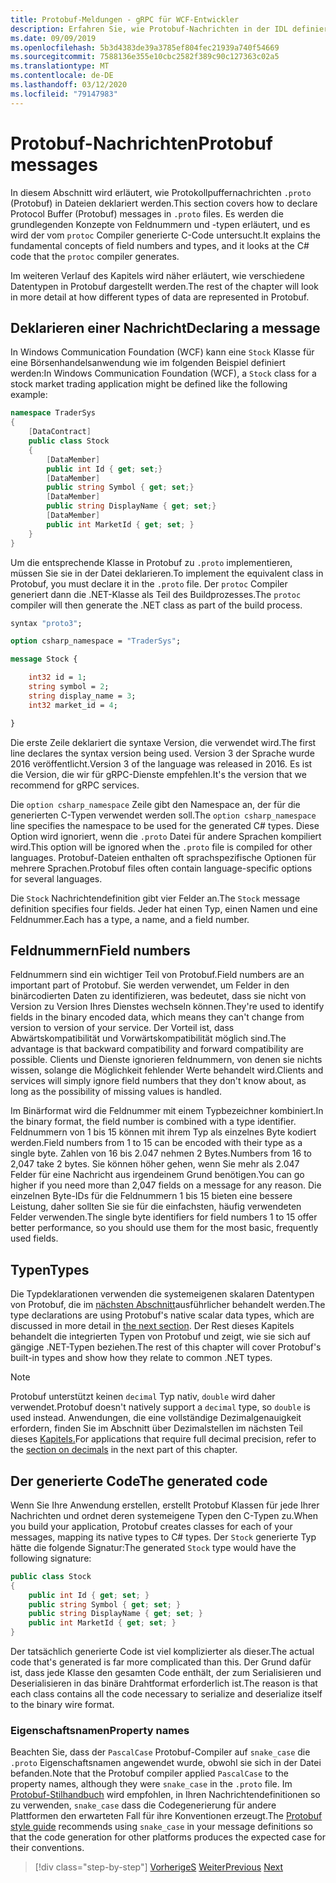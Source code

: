```yaml
---
title: Protobuf-Meldungen - gRPC für WCF-Entwickler
description: Erfahren Sie, wie Protobuf-Nachrichten in der IDL definiert und in C-Code generiert werden.
ms.date: 09/09/2019
ms.openlocfilehash: 5b3d4383de39a3785ef804fec21939a740f54669
ms.sourcegitcommit: 7588136e355e10cbc2582f389c90c127363c02a5
ms.translationtype: MT
ms.contentlocale: de-DE
ms.lasthandoff: 03/12/2020
ms.locfileid: "79147983"
---
```

# <a name="protobuf-messages"></a><span data-ttu-id="444b9-103">Protobuf-Nachrichten</span><span class="sxs-lookup"><span data-stu-id="444b9-103">Protobuf messages</span></span>

<span data-ttu-id="444b9-104">In diesem Abschnitt wird erläutert, wie Protokollpuffernachrichten `.proto` (Protobuf) in Dateien deklariert werden.</span><span class="sxs-lookup"><span data-stu-id="444b9-104">This section covers how to declare Protocol Buffer (Protobuf) messages in `.proto` files.</span></span> <span data-ttu-id="444b9-105">Es werden die grundlegenden Konzepte von Feldnummern und -typen erläutert, und es wird der vom `protoc` Compiler generierte C-Code untersucht.</span><span class="sxs-lookup"><span data-stu-id="444b9-105">It explains the fundamental concepts of field numbers and types, and it looks at the C# code that the `protoc` compiler generates.</span></span>

<span data-ttu-id="444b9-106">Im weiteren Verlauf des Kapitels wird näher erläutert, wie verschiedene Datentypen in Protobuf dargestellt werden.</span><span class="sxs-lookup"><span data-stu-id="444b9-106">The rest of the chapter will look in more detail at how different types of data are represented in Protobuf.</span></span>

## <a name="declaring-a-message"></a><span data-ttu-id="444b9-107">Deklarieren einer Nachricht</span><span class="sxs-lookup"><span data-stu-id="444b9-107">Declaring a message</span></span>

<span data-ttu-id="444b9-108">In Windows Communication Foundation (WCF) kann eine `Stock` Klasse für eine Börsenhandelsanwendung wie im folgenden Beispiel definiert werden:</span><span class="sxs-lookup"><span data-stu-id="444b9-108">In Windows Communication Foundation (WCF), a `Stock` class for a stock market trading application might be defined like the following example:</span></span>

```csharp
namespace TraderSys
{
    [DataContract]
    public class Stock
    {
        [DataMember]
        public int Id { get; set;}
        [DataMember]
        public string Symbol { get; set;}
        [DataMember]
        public string DisplayName { get; set;}
        [DataMember]
        public int MarketId { get; set; }
    }
}
```

<span data-ttu-id="444b9-109">Um die entsprechende Klasse in Protobuf zu `.proto` implementieren, müssen Sie sie in der Datei deklarieren.</span><span class="sxs-lookup"><span data-stu-id="444b9-109">To implement the equivalent class in Protobuf, you must declare it in the `.proto` file.</span></span> <span data-ttu-id="444b9-110">Der `protoc` Compiler generiert dann die .NET-Klasse als Teil des Buildprozesses.</span><span class="sxs-lookup"><span data-stu-id="444b9-110">The `protoc` compiler will then generate the .NET class as part of the build process.</span></span>

```protobuf
syntax "proto3";

option csharp_namespace = "TraderSys";

message Stock {

    int32 id = 1;
    string symbol = 2;
    string display_name = 3;
    int32 market_id = 4;

}  
```

<span data-ttu-id="444b9-111">Die erste Zeile deklariert die syntaxe Version, die verwendet wird.</span><span class="sxs-lookup"><span data-stu-id="444b9-111">The first line declares the syntax version being used.</span></span> <span data-ttu-id="444b9-112">Version 3 der Sprache wurde 2016 veröffentlicht.</span><span class="sxs-lookup"><span data-stu-id="444b9-112">Version 3 of the language was released in 2016.</span></span> <span data-ttu-id="444b9-113">Es ist die Version, die wir für gRPC-Dienste empfehlen.</span><span class="sxs-lookup"><span data-stu-id="444b9-113">It's the version that we recommend for gRPC services.</span></span>

<span data-ttu-id="444b9-114">Die `option csharp_namespace` Zeile gibt den Namespace an, der für die generierten C-Typen verwendet werden soll.</span><span class="sxs-lookup"><span data-stu-id="444b9-114">The `option csharp_namespace` line specifies the namespace to be used for the generated C# types.</span></span> <span data-ttu-id="444b9-115">Diese Option wird ignoriert, wenn die `.proto` Datei für andere Sprachen kompiliert wird.</span><span class="sxs-lookup"><span data-stu-id="444b9-115">This option will be ignored when the `.proto` file is compiled for other languages.</span></span> <span data-ttu-id="444b9-116">Protobuf-Dateien enthalten oft sprachspezifische Optionen für mehrere Sprachen.</span><span class="sxs-lookup"><span data-stu-id="444b9-116">Protobuf files often contain language-specific options for several languages.</span></span>

<span data-ttu-id="444b9-117">Die `Stock` Nachrichtendefinition gibt vier Felder an.</span><span class="sxs-lookup"><span data-stu-id="444b9-117">The `Stock` message definition specifies four fields.</span></span> <span data-ttu-id="444b9-118">Jeder hat einen Typ, einen Namen und eine Feldnummer.</span><span class="sxs-lookup"><span data-stu-id="444b9-118">Each has a type, a name, and a field number.</span></span>

## <a name="field-numbers"></a><span data-ttu-id="444b9-119">Feldnummern</span><span class="sxs-lookup"><span data-stu-id="444b9-119">Field numbers</span></span>

<span data-ttu-id="444b9-120">Feldnummern sind ein wichtiger Teil von Protobuf.</span><span class="sxs-lookup"><span data-stu-id="444b9-120">Field numbers are an important part of Protobuf.</span></span> <span data-ttu-id="444b9-121">Sie werden verwendet, um Felder in den binärcodierten Daten zu identifizieren, was bedeutet, dass sie nicht von Version zu Version Ihres Dienstes wechseln können.</span><span class="sxs-lookup"><span data-stu-id="444b9-121">They're used to identify fields in the binary encoded data, which means they can't change from version to version of your service.</span></span> <span data-ttu-id="444b9-122">Der Vorteil ist, dass Abwärtskompatibilität und Vorwärtskompatibilität möglich sind.</span><span class="sxs-lookup"><span data-stu-id="444b9-122">The advantage is that backward compatibility and forward compatibility are possible.</span></span> <span data-ttu-id="444b9-123">Clients und Dienste ignorieren feldnummern, von denen sie nichts wissen, solange die Möglichkeit fehlender Werte behandelt wird.</span><span class="sxs-lookup"><span data-stu-id="444b9-123">Clients and services will simply ignore field numbers that they don't know about, as long as the possibility of missing values is handled.</span></span>

<span data-ttu-id="444b9-124">Im Binärformat wird die Feldnummer mit einem Typbezeichner kombiniert.</span><span class="sxs-lookup"><span data-stu-id="444b9-124">In the binary format, the field number is combined with a type identifier.</span></span> <span data-ttu-id="444b9-125">Feldnummern von 1 bis 15 können mit ihrem Typ als einzelnes Byte kodiert werden.</span><span class="sxs-lookup"><span data-stu-id="444b9-125">Field numbers from 1 to 15 can be encoded with their type as a single byte.</span></span> <span data-ttu-id="444b9-126">Zahlen von 16 bis 2.047 nehmen 2 Bytes.</span><span class="sxs-lookup"><span data-stu-id="444b9-126">Numbers from 16 to 2,047 take 2 bytes.</span></span> <span data-ttu-id="444b9-127">Sie können höher gehen, wenn Sie mehr als 2.047 Felder für eine Nachricht aus irgendeinem Grund benötigen.</span><span class="sxs-lookup"><span data-stu-id="444b9-127">You can go higher if you need more than 2,047 fields on a message for any reason.</span></span> <span data-ttu-id="444b9-128">Die einzelnen Byte-IDs für die Feldnummern 1 bis 15 bieten eine bessere Leistung, daher sollten Sie sie für die einfachsten, häufig verwendeten Felder verwenden.</span><span class="sxs-lookup"><span data-stu-id="444b9-128">The single byte identifiers for field numbers 1 to 15 offer better performance, so you should use them for the most basic, frequently used fields.</span></span>

## <a name="types"></a><span data-ttu-id="444b9-129">Typen</span><span class="sxs-lookup"><span data-stu-id="444b9-129">Types</span></span>

<span data-ttu-id="444b9-130">Die Typdeklarationen verwenden die systemeigenen skalaren Datentypen von Protobuf, die im [nächsten Abschnitt](protobuf-data-types.md)ausführlicher behandelt werden.</span><span class="sxs-lookup"><span data-stu-id="444b9-130">The type declarations are using Protobuf's native scalar data types, which are discussed in more detail in [the next section](protobuf-data-types.md).</span></span> <span data-ttu-id="444b9-131">Der Rest dieses Kapitels behandelt die integrierten Typen von Protobuf und zeigt, wie sie sich auf gängige .NET-Typen beziehen.</span><span class="sxs-lookup"><span data-stu-id="444b9-131">The rest of this chapter will cover Protobuf's built-in types and show how they relate to common .NET types.</span></span>

> [!NOTE]
> <span data-ttu-id="444b9-132">Protobuf unterstützt keinen `decimal` Typ nativ, `double` wird daher verwendet.</span><span class="sxs-lookup"><span data-stu-id="444b9-132">Protobuf doesn't natively support a `decimal` type, so `double` is used instead.</span></span> <span data-ttu-id="444b9-133">Anwendungen, die eine vollständige Dezimalgenauigkeit erfordern, finden Sie im Abschnitt über Dezimalstellen im nächsten Teil dieses [Kapitels.](protobuf-data-types.md#decimals)</span><span class="sxs-lookup"><span data-stu-id="444b9-133">For applications that require full decimal precision, refer to the [section on decimals](protobuf-data-types.md#decimals) in the next part of this chapter.</span></span>

## <a name="the-generated-code"></a><span data-ttu-id="444b9-134">Der generierte Code</span><span class="sxs-lookup"><span data-stu-id="444b9-134">The generated code</span></span>

<span data-ttu-id="444b9-135">Wenn Sie Ihre Anwendung erstellen, erstellt Protobuf Klassen für jede Ihrer Nachrichten und ordnet deren systemeigene Typen den C-Typen zu.</span><span class="sxs-lookup"><span data-stu-id="444b9-135">When you build your application, Protobuf creates classes for each of your messages, mapping its native types to C# types.</span></span> <span data-ttu-id="444b9-136">Der `Stock` generierte Typ hätte die folgende Signatur:</span><span class="sxs-lookup"><span data-stu-id="444b9-136">The generated `Stock` type would have the following signature:</span></span>

```csharp
public class Stock
{
    public int Id { get; set; }
    public string Symbol { get; set; }
    public string DisplayName { get; set; }
    public int MarketId { get; set; }
}
```

<span data-ttu-id="444b9-137">Der tatsächlich generierte Code ist viel komplizierter als dieser.</span><span class="sxs-lookup"><span data-stu-id="444b9-137">The actual code that's generated is far more complicated than this.</span></span> <span data-ttu-id="444b9-138">Der Grund dafür ist, dass jede Klasse den gesamten Code enthält, der zum Serialisieren und Deserialisieren in das binäre Drahtformat erforderlich ist.</span><span class="sxs-lookup"><span data-stu-id="444b9-138">The reason is that each class contains all the code necessary to serialize and deserialize itself to the binary wire format.</span></span>

### <a name="property-names"></a><span data-ttu-id="444b9-139">Eigenschaftsnamen</span><span class="sxs-lookup"><span data-stu-id="444b9-139">Property names</span></span>

<span data-ttu-id="444b9-140">Beachten Sie, dass der `PascalCase` Protobuf-Compiler auf `snake_case` die `.proto` Eigenschaftsnamen angewendet wurde, obwohl sie sich in der Datei befanden.</span><span class="sxs-lookup"><span data-stu-id="444b9-140">Note that the Protobuf compiler applied `PascalCase` to the property names, although they were `snake_case` in the `.proto` file.</span></span> <span data-ttu-id="444b9-141">Im [Protobuf-Stilhandbuch](https://developers.google.com/protocol-buffers/docs/style) wird empfohlen, in Ihren Nachrichtendefinitionen so zu verwenden, `snake_case` dass die Codegenerierung für andere Plattformen den erwarteten Fall für ihre Konventionen erzeugt.</span><span class="sxs-lookup"><span data-stu-id="444b9-141">The [Protobuf style guide](https://developers.google.com/protocol-buffers/docs/style) recommends using `snake_case` in your message definitions so that the code generation for other platforms produces the expected case for their conventions.</span></span>

>[!div class="step-by-step"]
><span data-ttu-id="444b9-142">[VorherigeS](protocol-buffers.md)
>[Weiter](protobuf-data-types.md)</span><span class="sxs-lookup"><span data-stu-id="444b9-142">[Previous](protocol-buffers.md)
[Next](protobuf-data-types.md)</span></span>
